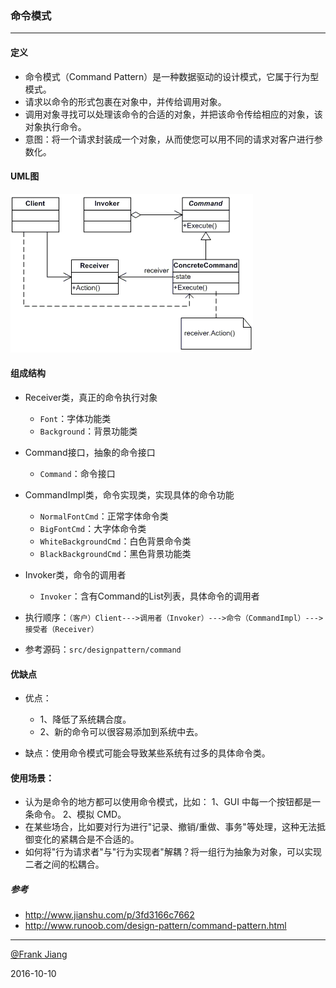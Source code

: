 ### 命令模式

---

#### 定义

* 命令模式（Command Pattern）是一种数据驱动的设计模式，它属于行为型模式。
* 请求以命令的形式包裹在对象中，并传给调用对象。
* 调用对象寻找可以处理该命令的合适的对象，并把该命令传给相应的对象，该对象执行命令。
* 意图：将一个请求封装成一个对象，从而使您可以用不同的请求对客户进行参数化。

#### UML图

![command](res/command.gif)

#### 组成结构

* Receiver类，真正的命令执行对象
	* `Font`：字体功能类
	* `Background`：背景功能类
	
* Command接口，抽象的命令接口
	* `Command`：命令接口
	
* CommandImpl类，命令实现类，实现具体的命令功能
	* `NormalFontCmd`：正常字体命令类
	* `BigFontCmd`：大字体命令类
	* `WhiteBackgroundCmd`：白色背景命令类
	* `BlackBackgroundCmd`：黑色背景功能类
	
* Invoker类，命令的调用者
	* `Invoker`：含有Command的List列表，具体命令的调用者
	
* 执行顺序：`（客户）Client--->调用者（Invoker）--->命令（CommandImpl）--->接受者（Receiver）`

* 参考源码：`src/designpattern/command`

#### 优缺点

* 优点：
	* 1、降低了系统耦合度。 
	* 2、新的命令可以很容易添加到系统中去。
	
* 缺点：使用命令模式可能会导致某些系统有过多的具体命令类。

#### 使用场景：

* 认为是命令的地方都可以使用命令模式，比如： 1、GUI 中每一个按钮都是一条命令。 2、模拟 CMD。
* 在某些场合，比如要对行为进行"记录、撤销/重做、事务"等处理，这种无法抵御变化的紧耦合是不合适的。
* 如何将"行为请求者"与"行为实现者"解耦？将一组行为抽象为对象，可以实现二者之间的松耦合。

##### 参考

* http://www.jianshu.com/p/3fd3166c7662
* http://www.runoob.com/design-pattern/command-pattern.html

---

[@Frank Jiang](https://github.com/FrankJiang92)

2016-10-10